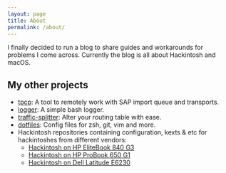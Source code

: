 ```yaml
---
layout: page
title: About
permalink: /about/
---
```


I finally decided to run a blog to share guides and workarounds for problems I come across. Currently the blog is all about Hackintosh and macOS.

## My other projects

- [tpcp](https://github.com/Hologos/tpcp): A tool to remotely work with SAP import queue and transports.
- [logger](https://github.com/Hologos/logger): A simple bash logger.
- [traffic-splitter](https://github.com/Hologos/traffic-splitter): Alter your routing table with ease.
- [dotfiles](https://github.com/Hologos/dotfiles): Config files for zsh, git, vim and more.
- Hackintosh repositories containing configuration, kexts &amp; etc for hackintoshes from different vendors:
  - [Hackintosh on HP EliteBook 840 G3](https://github.com/Hologos/hackintosh-hp-elitebook-840-g3)
  - [Hackintosh on HP ProBook 650 G1](https://github.com/Hologos/hackintosh-hp-probook-650-g1)
  - [Hackintosh on Dell Latitude E6230](https://github.com/Hologos/hackintosh-dell-latitude-e6230)
